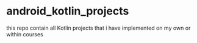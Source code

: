 # android_kotlin_projects
this repo contain all Kotlin projects that i have implemented on my own or within courses
